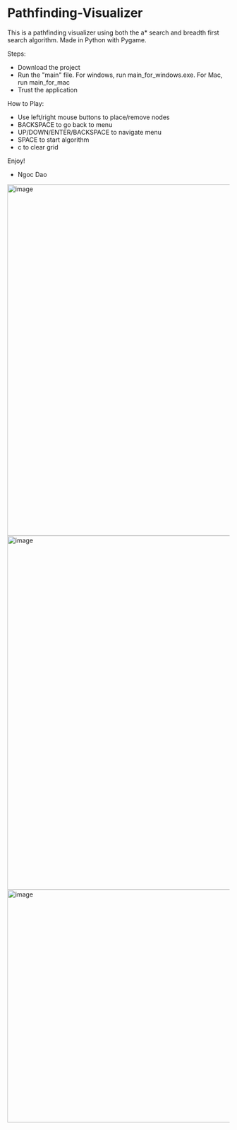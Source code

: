 # Pathfinding-Visualizer
This is a pathfinding visualizer using both the a* search and breadth first search algorithm. Made in Python with Pygame.

Steps:
- Download the project
- Run the "main" file. For windows, run main_for_windows.exe. For Mac, run main_for_mac 
- Trust the application


How to Play:
- Use left/right mouse buttons to place/remove nodes
- BACKSPACE to go back to menu
- UP/DOWN/ENTER/BACKSPACE to navigate menu
- SPACE to start algorithm
- c to clear grid

Enjoy!
- Ngoc Dao

<img width="797" alt="image" src="https://user-images.githubusercontent.com/66232491/129983870-1f4e5738-530e-4cc2-aac6-03e1e9e9f28a.png">

<img width="803" alt="image" src="https://user-images.githubusercontent.com/66232491/129983217-be45d31c-47c9-4978-b474-b0fe43fa05d3.png">

<img width="528" alt="image" src="https://user-images.githubusercontent.com/66232491/129983269-d6623073-c885-4e5d-a2d9-a22a6653676c.png">




